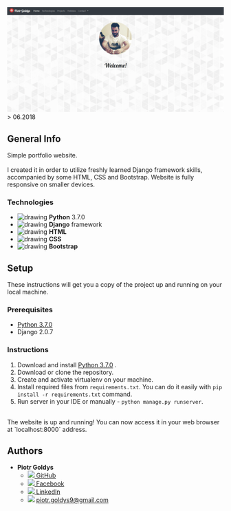 <img src="sitegif.gif">

<br>
  > 06.2018

## __General Info__
Simple portfolio website.  
<br>
I created it in order to utilize freshly learned Django framework skills, accompanied by some HTML, CSS and Bootstrap.
Website is fully responsive on smaller devices.

### __Technologies__
* <img src="https://upload.wikimedia.org/wikipedia/commons/thumb/c/c3/Python-logo-notext.svg/2000px-Python-logo-notext.svg.png" alt="drawing" width="20px"/> __Python__ 3.7.0
* <img src="https://stermedia.pl/app/uploads/2016/04/django.jpg" alt="drawing" width="22px"/> __Django__ framework
* <img src="https://www.w3.org/html/logo/downloads/HTML5_1Color_Black.svg" alt="drawing" width="22px"/> __HTML__
* <img src="https://upload.wikimedia.org/wikipedia/commons/thumb/d/d5/CSS3_logo_and_wordmark.svg/2000px-CSS3_logo_and_wordmark.svg.png" alt="drawing" width="20px"/> __CSS__
* <img src="https://upload.wikimedia.org/wikipedia/commons/e/ea/Boostrap_logo.svg" alt="drawing" width="20px"/> __Bootstrap__

## __Setup__

These instructions will get you a copy of the project up and running on your local machine.

### __Prerequisites__

* <a target="_blank" rel="noopener noreferrer" href="https://www.python.org/downloads/">Python 3.7.0</a>
* Django 2.0.7



### __Instructions__

   1. Download and install <a target="_blank" rel="noopener noreferrer" href="https://www.python.org/downloads/">Python 3.7.0</a>
.
   2. Download or clone the repository.
   3. Create and activate virtualenv on your machine.
   4. Install required files from `requirements.txt`. You can do it easily with `pip install -r requirements.txt` command.
   5. Run server in your IDE or manually - `python manage.py runserver`.
   <br>
   The website is up and running! You can now access it in your web browser at `localhost:8000` address.





## __Authors__

* **Piotr Goldys** 
    * <a href="https://github.com/Pegietix"><img src="https://image.flaticon.com/icons/svg/25/25231.svg" height="15px"> GitHub</a>
    * <a href="https://facebook.com/Pitold"><img src="https://en.facebookbrand.com/wp-content/uploads/2016/05/flogo_rgb_hex-brc-site-250.png" height="15px"> Facebook</a>
    * <a href="https://www.linkedin.com/in/piotr-goldys/"><img src="https://encrypted-tbn0.gstatic.com/images?q=tbn:ANd9GcTW0m7yXW45tMa1MmBfOm904CyHUrPYTK8BZufKdA5O4NtvvSui" height="15px"> LinkedIn</a>
    * <img src="https://upload.wikimedia.org/wikipedia/commons/thumb/4/45/New_Logo_Gmail.svg/1280px-New_Logo_Gmail.svg.png" height="15px"> piotr.goldys9@gmail.com</a>
    

